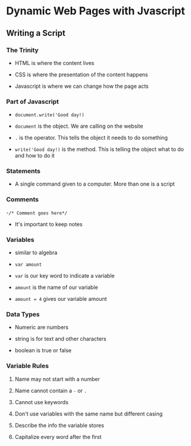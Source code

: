# Dynamic Web Pages with Jvascript

## Writing a Script

### The Trinity

- HTML is where the content lives

- CSS is where the presentation of the content happens

- Javascript is where we can change how the page acts

### Part of Javascript

- `document.write('Good day!)`

- `document` is the object. We are calling on the website 

- `.`  is the operator. This tells the object it needs to do something

- `write('Good day!)` is the method. This is telling the object what to do and how to do it

### Statements

- A single command given to a computer. More than one is a script

### Comments 

-`/* Comment goes here*/`

- It's important to keep notes

### Variables

- similar to algebra

- `var amount`

- `var` is our key word to indicate a variable

- `amount` is the name of our variable

- `amount = 4` gives our variable amount

### Data Types

- Numeric are numbers

- string is for text and other characters

- boolean is true or false

### Variable Rules

1. Name may not start with a number

1. Name cannot contain a `-` or `.`

1. Cannot use keywords

1. Don't use variables with the same name but different casing

1. Describe the info the variable stores

1. Capitalize every word after the first